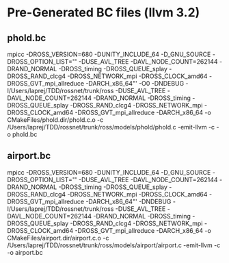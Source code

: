 Pre-Generated BC files (llvm 3.2)
=================================

phold.bc
--------
mpicc  -DROSS_VERSION=680 -DUNITY_INCLUDE_64 -D_GNU_SOURCE -DROSS_OPTION_LIST='" -DUSE_AVL_TREE -DAVL_NODE_COUNT=262144 -DRAND_NORMAL -DROSS_timing -DROSS_QUEUE_splay -DROSS_RAND_clcg4 -DROSS_NETWORK_mpi -DROSS_CLOCK_amd64 -DROSS_GVT_mpi_allreduce -DARCH_x86_64"' -O0 -DNDEBUG -I/Users/laprej/TDD/rossnet/trunk/ross     -DUSE_AVL_TREE -DAVL_NODE_COUNT=262144 -DRAND_NORMAL -DROSS_timing -DROSS_QUEUE_splay -DROSS_RAND_clcg4 -DROSS_NETWORK_mpi -DROSS_CLOCK_amd64 -DROSS_GVT_mpi_allreduce -DARCH_x86_64 -o CMakeFiles/phold.dir/phold.c.o   -c /Users/laprej/TDD/rossnet/trunk/ross/models/phold/phold.c -emit-llvm -c -o phold.bc

airport.bc
----------
mpicc -DROSS_VERSION=680 -DUNITY_INCLUDE_64 -D_GNU_SOURCE -DROSS_OPTION_LIST='" -DUSE_AVL_TREE -DAVL_NODE_COUNT=262144 -DRAND_NORMAL -DROSS_timing -DROSS_QUEUE_splay -DROSS_RAND_clcg4 -DROSS_NETWORK_mpi -DROSS_CLOCK_amd64 -DROSS_GVT_mpi_allreduce -DARCH_x86_64"'  -DNDEBUG -I/Users/laprej/TDD/rossnet/trunk/ross     -DUSE_AVL_TREE -DAVL_NODE_COUNT=262144 -DRAND_NORMAL -DROSS_timing -DROSS_QUEUE_splay -DROSS_RAND_clcg4 -DROSS_NETWORK_mpi -DROSS_CLOCK_amd64 -DROSS_GVT_mpi_allreduce -DARCH_x86_64 -o CMakeFiles/airport.dir/airport.c.o   -c /Users/laprej/TDD/rossnet/trunk/ross/models/airport/airport.c -emit-llvm -c -o airport.bc

